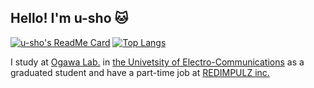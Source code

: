 <!--
![welcome](https://place-hold.it/200x100/111/17d339/fff.png&text=Welcome!&bold&italic&fontsize=20)
-->

## Hello!  I'm u-sho :cat:

[![u-sho's ReadMe Card](https://github-readme-stats.vercel.app/api?username=u-sho&custom_title=u-sho%27s%20GitHub%20Stats&show_icons=true&theme=dracula)](https://github.com/anuraghazra/github-readme-stats) <!--[![u-sho's wakatime stats](https://github-readme-stats.vercel.app/api/wakatime?username=u_sho)](https://wakatime.com/@u_sho)--> [![Top Langs](https://github-readme-stats.vercel.app/api/top-langs/?username=u-sho&langs_count=12&layout=compact&theme=dracula)](https://github.com/anuraghazra/github-readme-stats)

I study at [Ogawa Lab.](http://www.quest.lab.uec.ac.jp/index.html) in [the Univetsity of Electro-Communications](https://www.uec.ac.jp/) as a graduated student and have a part-time job at [REDIMPULZ inc.](https://redimpulz.com/)
